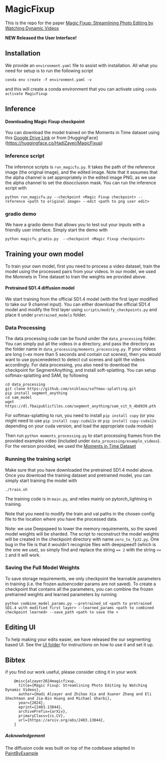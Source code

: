 # MagicFixup
This is the repo for the paper [Magic Fixup: Streamlining Photo Editing by Watching Dynamic Videos](https://magic-fixup.github.io)

**NEW Released the User Interface!**

## Installation
We provide an `environment.yaml` file to assist with installation. All what you need for setup is to run the following script
```
conda env create -f environment.yaml -v
```
and this will create a conda environment that you can activate using `conda activate MagicFixup`

## Inference

#### Downloading Magic Fixup checkpoint
You can download the model trained on the Moments in Time dataset using this [Google Drive Link](https://drive.google.com/file/d/1zOcDcJzCijbGr9I9adC0Cv6yzW60U9TQ/view?usp=share_link) or from [HuggingFace] (https://huggingface.co/HadiZayer/MagicFixup)


### Inference script
The inference scripts is `run_magicfu.py`. It takes the path of the reference image (the original image), and the edited image. Note that it assumes that the alpha channel is set appropriately in the edited image PNG, as we use the alpha channel to set the disocclusion mask. You can run the inference script with

```
python run_magicfu.py --checkpoint <Magic Fixup checkpoint> --reference <path to original image> --edit <path to png user edit>
```

### gradio demo
We have a gradio demo that allows you to test out your inputs with a friendly user interface. Simply start the demo with
```
python magicfu_gradio.py  --checkpoint <Magic Fixup checkpoint>
```


## Training your own model
To train your own model, first you need to process a video dataset, train the model using the processed pairs from your videos. In our model, we used the Momnets in Time dataset to train the weights we provided above.

#### Pretrained SD1.4 diffusion model
We start training from the official SD1.4 model (with the first layer modified to take our 9 channel input). You can either download the official SD1.4 model and modify the first layer using `scripts/modify_checkpoints.py` and place it under `pretrained_models` folder.

### Data Processing
The data processing code can be found under the `data_processing` folder. You can simply put all the videos in a directory, and pass the directory as the folder name in `data_processing/moments_processing.py`. If your videos are long (~ex more than 5 seconds and contain cut scenes), then you would want to use pyscenedetect to detect cut scenes and split the videos accordingly.
For data processing, you also need to download the checkpoint for SegmentAnything, and install soft-splatting. You can setup softmax-splatting and SAM, by following 
```
cd data_processing
git clone https://github.com/sniklaus/softmax-splatting.git
pip install segment_anything
cd sam_model
wget https://dl.fbaipublicfiles.com/segment_anything/sam_vit_h_4b8939.pth
```
For softmax-splatting to run, you need to install `pip install cupy` (or you might need to use `pip install cupy-cuda11x` or `pip install cupy-cuda12x` depending on your cuda version, and load the appropriate cuda module)

Then run `python moments_processing.py` to start processing frames from the provided examples video (included under `data_processing/example_videos`). For the version provided, we used the [Moments in Time Dataset](http://moments.csail.mit.edu)

### Running the training script
Make sure that you have downloaded the pretrained SD1.4 model above.  Once you download the training dataset and pretrained model, you can simply start training the model with 
```
./train.sh
```
The training code is in `main.py`, and relies mainly on pytorch_lightning in training.

Note that you need to modify the train and val paths in the chosen config file to the location where you have the processed data.

Note: we use Deepspeed to lower the memory requirements, so the saved model weights will be sharded. The script to reconstruct the model weights will be created in the checkpoint directory with name `zero_to_fp32.py`. One bug in the file is that it wouldn't recognize files with deepspeed1 (which is the one we use), so simply find and replace the string `== 2` with the string `<= 2` and it will work.

### Saving the Full Model Weights
To save storage requirements, we only checkpoint the learnable parameters in training (i.e. the frozen autoencoder params are not saved). To create a checkpoint that contains all the parameters, you can combine the frozen pretrained weights and learned parameters by running

```
python combine_model_params.py --pretrained_sd <path to pretrained SD1.4 with modified first layer> --learned_params <path to combined checkpoint learned> --save_path <path to save the >
```

## Editing UI
To help making your edits easier, we have released the our segmenting based UI. See the [UI folder](https://github.com/adobe-research/MagicFixup/tree/main/UI) for instructions on how to use it and set it up.

## Bibtex
if you find our work useful, please consider citing it in your work

```
    @misc{alzayer2024magicfixup,
      title={Magic Fixup: Streamlining Photo Editing by Watching Dynamic Videos}, 
      author={Hadi Alzayer and Zhihao Xia and Xuaner Zhang and Eli Shechtman and Jia-Bin Huang and Michael Gharbi},
      year={2024},
      eprint={2403.13044},
      archivePrefix={arXiv},
      primaryClass={cs.CV},
      url={https://arxiv.org/abs/2403.13044}, 
    }
```

##### Acknowledgement
The diffusion code was built on top of the codebase adapted in [PaintByExample](https://github.com/Fantasy-Studio/Paint-by-Example)